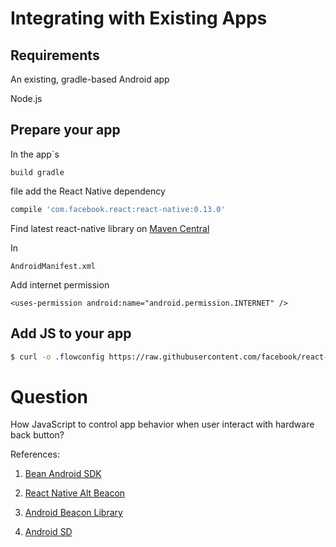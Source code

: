 # Integrating with Existing Apps

## Requirements

An existing, gradle-based Android app

Node.js

## Prepare your app
In the app`s 
```
build gradle
```
file add the React Native dependency

```bash
compile 'com.facebook.react:react-native:0.13.0'
```
Find latest react-native library on [Maven Central](http://search.maven.org/#search%7Cgav%7C1%7Cg%3A%22com.facebook.react%22%20AND%20a%3A%22react-native%22)

In
```
AndroidManifest.xml
```

Add internet permission
```
<uses-permission android:name="android.permission.INTERNET" />
```

## Add JS to your app

```bash
$ curl -o .flowconfig https://raw.githubusercontent.com/facebook/react-native/master/.flowconfig
```

# Question
How JavaScript to control app behavior when user interact with hardware back button?

References:

1. [Bean Android SDK](https://github.com/PunchThrough/Bean-Android-SDK)

2. [React Native Alt Beacon](https://github.com/octavioturra/react-native-alt-beacon)

3. [Android Beacon Library](https://github.com/AltBeacon/android-beacon-library)

4. [Android SD](https://github.com/Estimote/Android-SDK)
